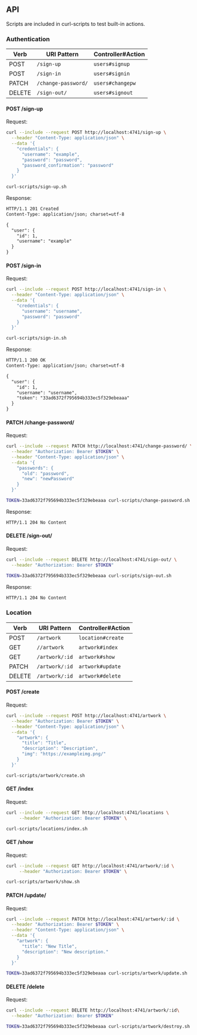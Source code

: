 ## API

Scripts are included in curl-scripts to test built-in actions.

### Authentication

| Verb   | URI Pattern            | Controller#Action |
|--------|------------------------|-------------------|
| POST   | `/sign-up`             | `users#signup`    |
| POST   | `/sign-in`             | `users#signin`    |
| PATCH  | `/change-password/` | `users#changepw`  |
| DELETE | `/sign-out/`        | `users#signout`   |

#### POST /sign-up

Request:

```sh
curl --include --request POST http://localhost:4741/sign-up \
  --header "Content-Type: application/json" \
  --data '{
    "credentials": {
      "username": "example",
      "password": "password",
      "password_confirmation": "password"
    }
  }'
```

```sh
curl-scripts/sign-up.sh
```

Response:

```md
HTTP/1.1 201 Created
Content-Type: application/json; charset=utf-8

{
  "user": {
    "id": 1,
    "username": "example"
  }
}
```

#### POST /sign-in

Request:

```sh
curl --include --request POST http://localhost:4741/sign-in \
  --header "Content-Type: application/json" \
  --data '{
    "credentials": {
      "username": "username",
      "password": "password"
    }
  }'
```

```sh
curl-scripts/sign-in.sh
```

Response:

```md
HTTP/1.1 200 OK
Content-Type: application/json; charset=utf-8

{
  "user": {
    "id": 1,
    "username": "username",
    "token": "33ad6372f795694b333ec5f329ebeaaa"
  }
}
```

#### PATCH /change-password/

Request:

```sh
curl --include --request PATCH http://localhost:4741/change-password/ \
  --header "Authorization: Bearer $TOKEN" \
  --header "Content-Type: application/json" \
  --data '{
    "passwords": {
      "old": "password",
      "new": "newPassword"
    }
  }'
```

```sh
TOKEN=33ad6372f795694b333ec5f329ebeaaa curl-scripts/change-password.sh
```

Response:

```md
HTTP/1.1 204 No Content
```

#### DELETE /sign-out/

Request:

```sh
curl --include --request DELETE http://localhost:4741/sign-out/ \
  --header "Authorization: Bearer $TOKEN"
```

```sh
TOKEN=33ad6372f795694b333ec5f329ebeaaa curl-scripts/sign-out.sh
```

Response:

```md
HTTP/1.1 204 No Content
```
### Location


| Verb   | URI Pattern            | Controller#Action |
|--------|------------------------|-------------------|
| POST   | `/artwork`             | `location#create`    |
| GET  | `//artwork` | `artwork#index`  |
| GET  | `/artwork/:id` | `artwork#show`  |
| PATCH  | `/artwork/:id` | `artwork#update`  |
| DELETE | `/artwork/:id`        | `artwork#delete`   |

#### POST /create

Request:

```sh
curl --include --request POST http://localhost:4741/artwork \
  --header "Authorization: Bearer $TOKEN" \
  --header "Content-Type: application/json" \
  --data '{
    "artwork": {
      "title": "Title",
      "description": "Description",
      "img": "https://exampleimg.png/"
    }
  }'
```

```sh
curl-scripts/artwork/create.sh
```

#### GET /index

Request:

```sh
curl --include --request GET http://localhost:4741/locations \
     --header "Authorization: Bearer $TOKEN" \
```

```sh
curl-scripts/locations/index.sh
```

#### GET /show

Request:

```sh
curl --include --request GET http://localhost:4741/artwork/:id \
     --header "Authorization: Bearer $TOKEN" \
```

```sh
curl-scripts/artwork/show.sh
```

#### PATCH /update/

Request:

```sh
curl --include --request PATCH http://localhost:4741/artwork/:id \
  --header "Authorization: Bearer $TOKEN" \
  --header "Content-Type: application/json" \
  --data '{
    "artwork": {
      "title": "New Title",
      "description": "New description."
    }
  }'
```

```sh
TOKEN=33ad6372f795694b333ec5f329ebeaaa curl-scripts/artwork/update.sh
```

#### DELETE /delete

Request:

```sh
curl --include --request DELETE http://localhost:4741/artwork/:id\
  --header "Authorization: Bearer $TOKEN"
```

```sh
TOKEN=33ad6372f795694b333ec5f329ebeaaa curl-scripts/artwork/destroy.sh
```
